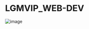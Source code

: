 # LGMVIP_WEB-DEV
![image](https://user-images.githubusercontent.com/68954508/128718573-e0e8c9c9-3b9a-440d-8b2c-123ea952716e.png)
